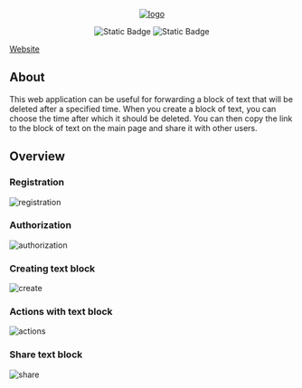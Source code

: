 <p align="center">
  <a href="https://matvenoid.pythonanywhere.com" target="_blank">
    <img src="https://i.ibb.co/QHdNXBN/logo.png" alt="logo" border="0">
  </a>
</p>

<p align="center">
  <img alt="Static Badge" src="https://img.shields.io/badge/5.0.4-%23006400?style=flat&label=Django">
  <img alt="Static Badge" src="https://img.shields.io/badge/MIT-%2332CD32?style=flat&label=License">
</p>

<a align="center" href="https://matvenoid.pythonanywhere.com" target="_blank">Website</a>

## About
This web application can be useful for forwarding a block of text that will be deleted after a specified time. When you create a block of text, you can choose the time after which it should be deleted. You can then copy the link to the block of text on the main page and share it with other users.

## Overview
### Registration
![registration](https://github.com/ivanov-matvey/TShare/assets/143811480/f876dd16-b19f-4ef7-a6f4-6e0ea19e77e0)
### Authorization
![authorization](https://github.com/ivanov-matvey/TShare/assets/143811480/7371794e-358b-463a-ada5-d281cf17f2fe)
### Creating text block
![create](https://github.com/ivanov-matvey/TShare/assets/143811480/973e01cd-99dc-4217-ba09-c8d58e5293b1)
### Actions with text block
![actions](https://github.com/ivanov-matvey/TShare/assets/143811480/2682f423-ecd3-4737-88bb-ea31ab8c233a)
### Share text block
![share](https://github.com/ivanov-matvey/TShare/assets/143811480/9702c174-79af-4132-af10-212782a24e0a)
